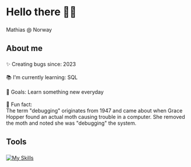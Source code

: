 <h1 align="left">Hello there 🧙‍♂️</h1>

###

<p align="left">Mathias @ Norway</p>

###

<h2 align="left">About me</h2>

###

<p align="left">✨ Creating bugs since: 2023<br><br>📚 I'm currently learning: SQL<br><br>🎯 Goals: Learn something new everyday<br><br>🎲 Fun fact: <br>The term "debugging" originates from 1947 and came about when Grace Hopper found an actual moth causing trouble in a computer. She removed the moth and noted she was "debugging" the system.</p>

###

<h2 align="left">Tools</h2>

###

[![My Skills](https://skillicons.dev/icons?i=html,javascript,ts,css,tailwind,react,nextjs,nodejs,postgres,ps,figma)](https://skillicons.dev)

###
